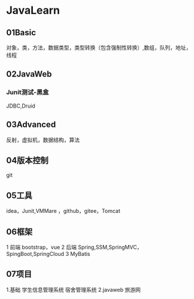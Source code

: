 # JavaLearn


##  01Basic
对象，类，方法，数据类型，类型转换（包含强制性转换）,数组，队列，地址，线程
##  02JavaWeb
### Junit测试-黑盒
JDBC,Druid
##  03Advanced
反射，虚拟机，数据结构，算法
##  04版本控制
 git
## 05工具
  idea，Junit,VMMare
 ，github，gitee，Tomcat
## 06框架
 1 前端 bootstrap，vue
 2 后端 Spring,SSM,SpringMVC，SpingBoot,SpringCloud
 3 MyBatis
## 07项目
1.基础
 学生信息管理系统
 宿舍管理系统
 2.javaweb
 旅游网
  
